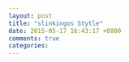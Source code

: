 ```yaml
---
layout: post
title: "slinkingos Stytle"
date: 2015-05-17 16:43:17 +0800
comments: true
categories: 
---
```

